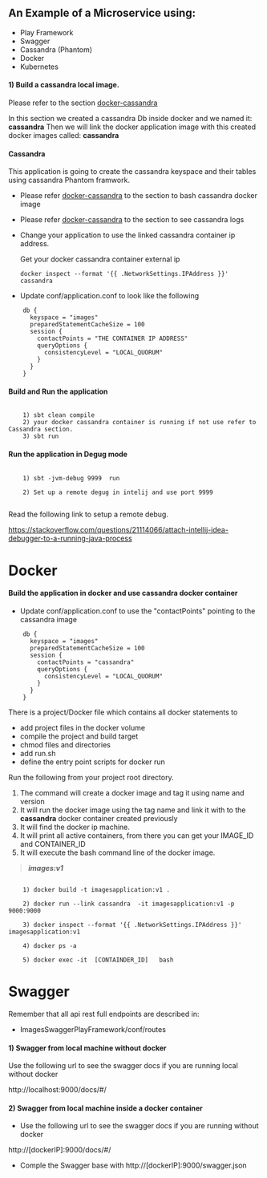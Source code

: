 ## An Example of a Microservice using: 

* Play Framework 
* Swagger 
* Cassandra (Phantom) 
* Docker  
* Kubernetes 


#### 1) Build a cassandra local image.

Please refer to the section [docker-cassandra](docker-cassandra/run_cassandra_in_docker.md "docker-cassandra")

In this section we created a cassandra Db inside docker and we named it: **cassandra**
Then we will link the docker application image with this created docker images called: **cassandra** 

#### Cassandra 

This application is going to create the cassandra keyspace and their tables using cassandra Phantom
framwork. 

* Please refer [docker-cassandra](docker-cassandra/run_cassandra_in_docker.md "docker-cassandra") to the section to bash cassandra docker image 

* Please refer [docker-cassandra](docker-cassandra/run_cassandra_in_docker.md "docker-cassandra") to the section to see cassandra logs

* Change your application to use the linked cassandra container ip address.

    Get your docker cassandra container external ip 

    ```docker inspect --format '{{ .NetworkSettings.IPAddress }}' cassandra``` 

* Update conf/application.conf to look like the following    
  
```aidl  
    db {
      keyspace = "images"
      preparedStatementCacheSize = 100
      session {
        contactPoints = "THE CONTAINER IP ADDRESS"
        queryOptions {
          consistencyLevel = "LOCAL_QUORUM"
        }
      }
    }
```
#### Build and Run the application 

```aidl

    1) sbt clean compile 
    2) your docker cassandra container is running if not use refer to Cassandra section.
    3) sbt run
```

#### Run the application in Degug mode

```aidl

    1) sbt -jvm-debug 9999  run
    
    2) Set up a remote degug in intelij and use port 9999
    
```
Read the following link to setup a remote debug.

https://stackoverflow.com/questions/21114066/attach-intellij-idea-debugger-to-a-running-java-process




Docker
======



####  Build the application in docker and use cassandra docker container

* Update conf/application.conf to use the "contactPoints" pointing to the cassandra image  
  
```aidl  
    db {
      keyspace = "images"
      preparedStatementCacheSize = 100
      session {
        contactPoints = "cassandra"
        queryOptions {
          consistencyLevel = "LOCAL_QUORUM"
        }
      }
    }
```

There is a project/Docker file which contains all docker statements to 
* add project files in the docker volume 
* compile the project and build target
* chmod files and directories 
* add run.sh 
* define the entry point scripts for docker run 
   
Run the following from your project root directory.  

1) The command will create a docker image and tag it using name and version
2) It will run the docker image using the tag name and link it with to the  **cassandra** docker container created previously
3) It will find the docker ip machine.
4) It will print all active containers, from there you can get your IMAGE_ID and CONTAINER_ID
5) It will execute the bash command line of the  docker image. 



> **_images:v1_** 

```aidl

    1) docker build -t imagesapplication:v1 .
    
    2) docker run --link cassandra  -it imagesapplication:v1 -p 9000:9000  
    
    3) docker inspect --format '{{ .NetworkSettings.IPAddress }}' imagesapplication:v1
    
    4) docker ps -a
     
    5) docker exec -it  [CONTAINDER_ID]   bash

```


Swagger
======


Remember that all api rest full endpoints are described in: 

* ImagesSwaggerPlayFramework/conf/routes


#### 1) Swagger from local machine without docker 
Use the following url to see the swagger docs if you are running local without docker

http://localhost:9000/docs/#/

#### 2) Swagger from local machine inside a docker container 

* Use the following url to see the swagger docs if you are running  without docker

http://[dockerIP]:9000/docs/#/


* Comple the Swagger base with http://[dockerIP]:9000/swagger.json








